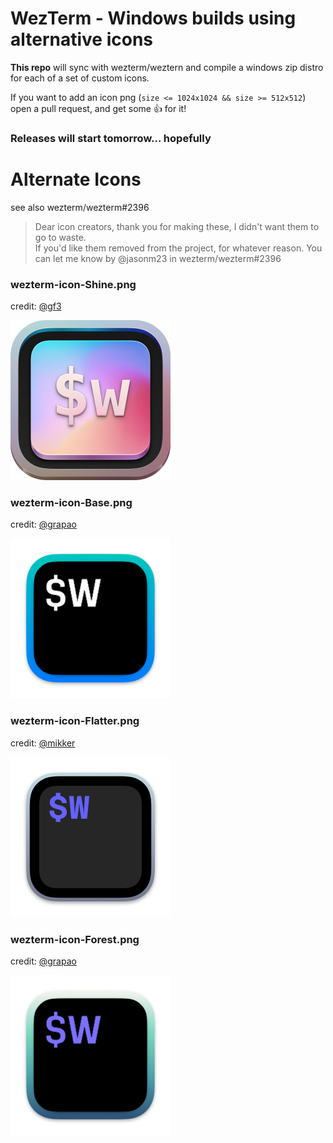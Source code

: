 # WezTerm - Windows builds using alternative icons

**This repo** will sync with wezterm/weztern and compile a windows zip distro for each of a set of custom icons.

If you want to add an icon png (`size <= 1024x1024 && size >= 512x512`) open a pull request, and get some 👍 for it!

### Releases will start tomorrow... hopefully

# Alternate Icons

see also wezterm/wezterm#2396

> Dear icon creators, thank you for making these,  I didn't want them to go to waste.  
> If you'd like them removed from the project, for whatever reason. You can let me know by @jasonm23 in wezterm/wezterm#2396

### wezterm-icon-Shine.png

credit: [@gf3](https://github.com/gf3)

  <img width="256" src=".alt-icons/wezterm-icon-Shine.png" />

### wezterm-icon-Base.png

credit: [@grapao](https://github.com/grapao)

  <img width="256" src=".alt-icons//wezterm-icon-Base.png" />

### wezterm-icon-Flatter.png

credit: [@mikker](https://github.com/mikker)

  <img width="256" src=".alt-icons//wezterm-icon-Flatter.png" />

### wezterm-icon-Forest.png

credit: [@grapao](https://github.com/grapao)

  <img width="256" src=".alt-icons/wezterm-icon-Forest.png" />

